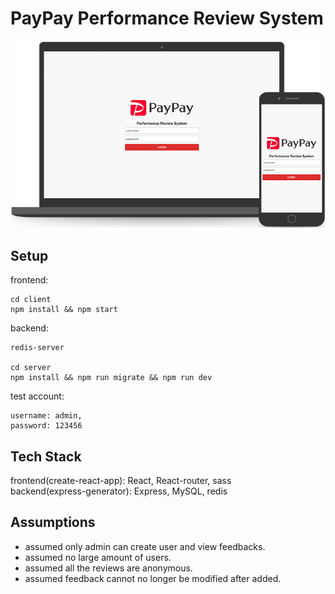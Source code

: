 # PayPay Performance Review System

![system](./system.png)

## Setup

frontend:

```
cd client
npm install && npm start
```

backend:

```
redis-server

cd server
npm install && npm run migrate && npm run dev
```

test account:

```
username: admin,
password: 123456
```

## Tech Stack

frontend(create-react-app): React, React-router, sass  
backend(express-generator): Express, MySQL, redis

## Assumptions

- assumed only admin can create user and view feedbacks.
- assumed no large amount of users.
- assumed all the reviews are anonymous.
- assumed feedback cannot no longer be modified after added.
